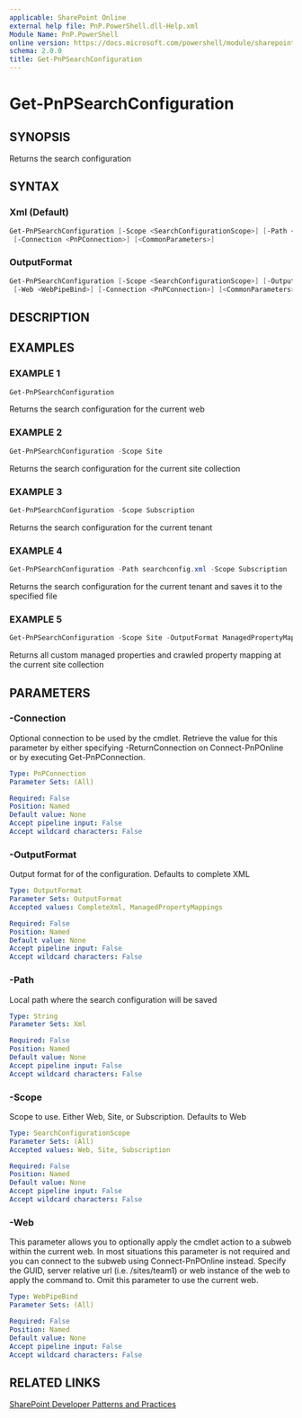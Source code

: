 ```yaml
---
applicable: SharePoint Online
external help file: PnP.PowerShell.dll-Help.xml
Module Name: PnP.PowerShell
online version: https://docs.microsoft.com/powershell/module/sharepoint-pnp/get-pnpsearchconfiguration
schema: 2.0.0
title: Get-PnPSearchConfiguration
---
```


# Get-PnPSearchConfiguration

## SYNOPSIS
Returns the search configuration

## SYNTAX

### Xml (Default)
```powershell
Get-PnPSearchConfiguration [-Scope <SearchConfigurationScope>] [-Path <String>] [-Web <WebPipeBind>]
 [-Connection <PnPConnection>] [<CommonParameters>]
```

### OutputFormat
```powershell
Get-PnPSearchConfiguration [-Scope <SearchConfigurationScope>] [-OutputFormat <OutputFormat>]
 [-Web <WebPipeBind>] [-Connection <PnPConnection>] [<CommonParameters>]
```

## DESCRIPTION

## EXAMPLES

### EXAMPLE 1
```powershell
Get-PnPSearchConfiguration
```

Returns the search configuration for the current web

### EXAMPLE 2
```powershell
Get-PnPSearchConfiguration -Scope Site
```

Returns the search configuration for the current site collection

### EXAMPLE 3
```powershell
Get-PnPSearchConfiguration -Scope Subscription
```

Returns the search configuration for the current tenant

### EXAMPLE 4
```powershell
Get-PnPSearchConfiguration -Path searchconfig.xml -Scope Subscription
```

Returns the search configuration for the current tenant and saves it to the specified file

### EXAMPLE 5
```powershell
Get-PnPSearchConfiguration -Scope Site -OutputFormat ManagedPropertyMappings
```

Returns all custom managed properties and crawled property mapping at the current site collection

## PARAMETERS

### -Connection
Optional connection to be used by the cmdlet. Retrieve the value for this parameter by either specifying -ReturnConnection on Connect-PnPOnline or by executing Get-PnPConnection.

```yaml
Type: PnPConnection
Parameter Sets: (All)

Required: False
Position: Named
Default value: None
Accept pipeline input: False
Accept wildcard characters: False
```

### -OutputFormat
Output format for of the configuration. Defaults to complete XML

```yaml
Type: OutputFormat
Parameter Sets: OutputFormat
Accepted values: CompleteXml, ManagedPropertyMappings

Required: False
Position: Named
Default value: None
Accept pipeline input: False
Accept wildcard characters: False
```

### -Path
Local path where the search configuration will be saved

```yaml
Type: String
Parameter Sets: Xml

Required: False
Position: Named
Default value: None
Accept pipeline input: False
Accept wildcard characters: False
```

### -Scope
Scope to use. Either Web, Site, or Subscription. Defaults to Web

```yaml
Type: SearchConfigurationScope
Parameter Sets: (All)
Accepted values: Web, Site, Subscription

Required: False
Position: Named
Default value: None
Accept pipeline input: False
Accept wildcard characters: False
```

### -Web
This parameter allows you to optionally apply the cmdlet action to a subweb within the current web. In most situations this parameter is not required and you can connect to the subweb using Connect-PnPOnline instead. Specify the GUID, server relative url (i.e. /sites/team1) or web instance of the web to apply the command to. Omit this parameter to use the current web.

```yaml
Type: WebPipeBind
Parameter Sets: (All)

Required: False
Position: Named
Default value: None
Accept pipeline input: False
Accept wildcard characters: False
```

## RELATED LINKS

[SharePoint Developer Patterns and Practices](https://aka.ms/sppnp)